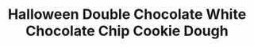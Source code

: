 ---
layout: product
title: Halloween Double Chocolate White Chocolate Chip Cookie Dough
slug: halloween-double-chocolate-white-chocolate-chip-cookie-dough
product_ref: halloween-double-chocolate-white-chocolate-chip-cookie-dough
---